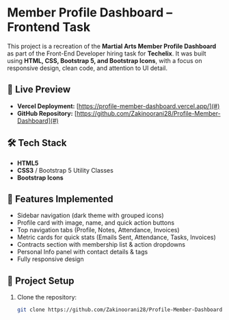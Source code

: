 # Member Profile Dashboard – Frontend Task

This project is a recreation of the **Martial Arts Member Profile Dashboard** as part of the Front-End Developer hiring task for **Techelix**. It was built using **HTML, CSS, Bootstrap 5, and Bootstrap Icons**, with a focus on responsive design, clean code, and attention to UI detail.

## 🚀 Live Preview

- **Vercel Deployment:** [https://profile-member-dashboard.vercel.app/](#)
- **GitHub Repository:** [https://github.com/Zakinoorani28/Profile-Member-Dashboard](#)

## 🛠 Tech Stack

- **HTML5**
- **CSS3** / Bootstrap 5 Utility Classes
- **Bootstrap Icons**

## 📌 Features Implemented

- Sidebar navigation (dark theme with grouped icons)
- Profile card with image, name, and quick action buttons
- Top navigation tabs (Profile, Notes, Attendance, Invoices)
- Metric cards for quick stats (Emails Sent, Attendance, Tasks, Invoices)
- Contracts section with membership list & action dropdowns
- Personal Info panel with contact details & tags
- Fully responsive design

## 📂 Project Setup

1. Clone the repository:
   ```bash
   git clone https://github.com/Zakinoorani28/Profile-Member-Dashboard.git
   ```
